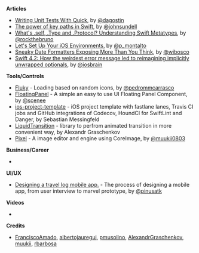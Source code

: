 **Articles**

* [Writing Unit Tests With Quick](https://agostini.tech/2018/10/29/writing-unit-tests-with-quick/), by [@dagostin](https://twitter.com/dagostin)
* [The power of key paths in Swift](https://www.swiftbysundell.com/posts/the-power-of-key-paths-in-swift), by [@johnsundell](https://twitter.com/johnsundell)
* [What's .self, .Type and .Protocol? Understanding Swift Metatypes](https://swiftrocks.com/whats-type-and-self-swift-metatypes.html), by [@rockthebruno](https://twitter.com/rockthebruno)
* [Let's Set Up Your iOS Environments](https://robots.thoughtbot.com/let-s-setup-your-ios-environments), by [@p_montalto](https://twitter.com/p_montalto)
* [Sneaky Date Formatters Exposing More Than You Think](https://williamboles.me/sneaky-date-formatters-exposing-more-than-you-think/), by [@wibosco](https://twitter.com/wibosco)
* [Swift 4.2: How the weirdest error message led to reimagining implicitly unwrapped optionals](http://iosbrain.com/blog/2018/10/24/swift-4-2-how-the-weirdest-error-message-led-to-reimagining-implicitly-unwrapped-optionals/), by [@iosbrain](https://twitter.com/iosbrain)

**Tools/Controls**

* [Fluky](https://github.com/pedrommcarrasco/Fluky) - Loading based on random icons, by [@pedrommcarrasco](https://twitter.com/pedrommcarrasco)
* [FloatingPanel](https://github.com/SCENEE/FloatingPanel) - A simple an easy to use UI Floating Panel Component, by [@scenee](https://twitter.com/scenee)
* [ios-project-template](https://github.com/messeb/ios-project-template) - iOS project template with fastlane lanes, Travis CI jobs and GitHub integrations of Codecov, HoundCI for SwiftLint and Danger, by Sebastian Messingfeld
* [LiquidTransition](https://github.com/AlexandrGraschenkov/LiquidTransition) - library to perfrom animated transition in more convenient way, by Alexandr Graschenkov
* [Pixel](https://github.com/muukii/Pixel) - A image editor and engine using CoreImage, by [@muukii0803](https://twitter.com/muukii0803)

**Business/Career**

* 

**UI/UX**

* [Designing a travel log mobile app.](https://blog.prototypr.io/designing-a-travel-log-mobile-app-ac7b55f7081b) - The process of designing a mobile app, from user interview to marvel prototype, by [@pinusatk](https://twitter.com/pinusatk)

**Videos**

* 

**Credits**

* [FranciscoAmado](https://github.com/FranciscoAmado), [albertojauregui](https://github.com/albertojauregui), [pmusolino](https://github.com/pmusolino), [AlexandrGraschenkov](https://github.com/AlexandrGraschenkov), [muukii](https://github.com/muukii), [rbarbosa](https://github.com/rbarbosa)
